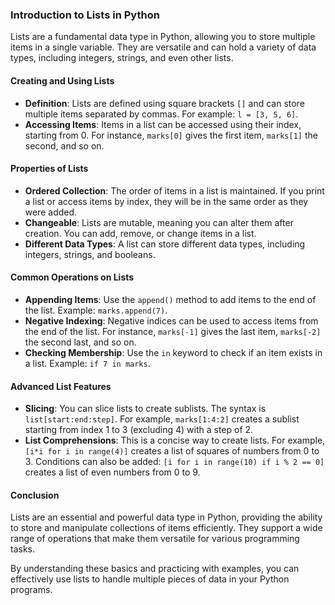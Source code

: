 ### Introduction to Lists in Python

Lists are a fundamental data type in Python, allowing you to store multiple items in a single variable. They are versatile and can hold a variety of data types, including integers, strings, and even other lists.

#### Creating and Using Lists

- **Definition**: Lists are defined using square brackets `[]` and can store multiple items separated by commas. For example: `l = [3, 5, 6]`.
- **Accessing Items**: Items in a list can be accessed using their index, starting from 0. For instance, `marks[0]` gives the first item, `marks[1]` the second, and so on.

#### Properties of Lists

- **Ordered Collection**: The order of items in a list is maintained. If you print a list or access items by index, they will be in the same order as they were added.
- **Changeable**: Lists are mutable, meaning you can alter them after creation. You can add, remove, or change items in a list.
- **Different Data Types**: A list can store different data types, including integers, strings, and booleans.

#### Common Operations on Lists

- **Appending Items**: Use the `append()` method to add items to the end of the list. Example: `marks.append(7)`.
- **Negative Indexing**: Negative indices can be used to access items from the end of the list. For instance, `marks[-1]` gives the last item, `marks[-2]` the second last, and so on.
- **Checking Membership**: Use the `in` keyword to check if an item exists in a list. Example: `if 7 in marks`.

#### Advanced List Features

- **Slicing**: You can slice lists to create sublists. The syntax is `list[start:end:step]`. For example, `marks[1:4:2]` creates a sublist starting from index 1 to 3 (excluding 4) with a step of 2.
- **List Comprehensions**: This is a concise way to create lists. For example, `[i*i for i in range(4)]` creates a list of squares of numbers from 0 to 3. Conditions can also be added: `[i for i in range(10) if i % 2 == 0]` creates a list of even numbers from 0 to 9.

#### Conclusion

Lists are an essential and powerful data type in Python, providing the ability to store and manipulate collections of items efficiently. They support a wide range of operations that make them versatile for various programming tasks.

By understanding these basics and practicing with examples, you can effectively use lists to handle multiple pieces of data in your Python programs.